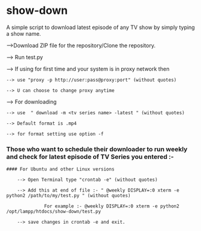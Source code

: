 # show-down
A simple script to download latest episode of any TV show by simply typing a show name.

-->Download ZIP file for the repository/Clone the repository.

--> Run test.py 

--> If using for first time and your system is in proxy network then

    --> use "proxy -p http://user:pass@proxy:port" (without quotes)

    --> U can choose to change proxy anytime
    
--> For downloading 

    --> use  " download -m <tv series name> -latest " (without quotes)
    
    --> Default format is .mp4

    --> for format setting use option -f

### Those who want to schedule their downloader to run weekly and check for latest episode of TV Series you entered :-
    
    #### For Ubuntu and other Linux versions
        
        --> Open Terminal type "crontab -e" (without quotes)
        
        --> Add this at end of file :- " @weekly DISPLAY=:0 xterm -e python2 /path/to/my/test.py " (without quotes)
               
                  For example :- @weekly DISPLAY=:0 xterm -e python2 /opt/lampp/htdocs/show-down/test.py
               
        --> save changes in crontab -e and exit.
        
        

